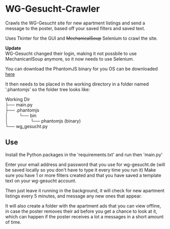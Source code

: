 # WG-Gesucht-Crawler
Crawls the WG-Gesucht site for new apartment listings and send a message to the poster,
based off your saved filters and saved text.

Uses Tkinter for the GUI and ~~MechanicalSoup~~ Selenium to crawl the site.

**Update**  
WG-Gesucht changed their login, making it not possbile to use MechanicanlSoup anymore,
so it now needs to use Selenium.

You can download the PhantomJS binary for you OS can be downloaded [here](http://phantomjs.org/download.html)

It then needs to be placed in the working directory in a folder named '.phantomjs' so the folder tree looks like:

Working Dir  
├── main.py  
├── .phantomjs  
│                     └── bin  
│                                          └── phantomjs (binary)  
└── wg_gesucht.py


## Use
Install the Python packages in the 'requirements.txt' and run then 'main.py'

Enter your email address and password that you use for wg-gesucht.de (will be saved
locally so you don't have to type it every time you run it)
Make sure you have 1 or more filters created and that you have saved a template text
on your wg-gesucht account.

Then just leave it running in the background, it will check for new apartment listings
every 5 minutes, and message any new ones that appear.

It will also create a folder with the apartment ads that you can view offline, in case
the poster removes their ad before you get a chance to look at it, which can happen
if the poster receives a lot a messages in a short amount of time.
